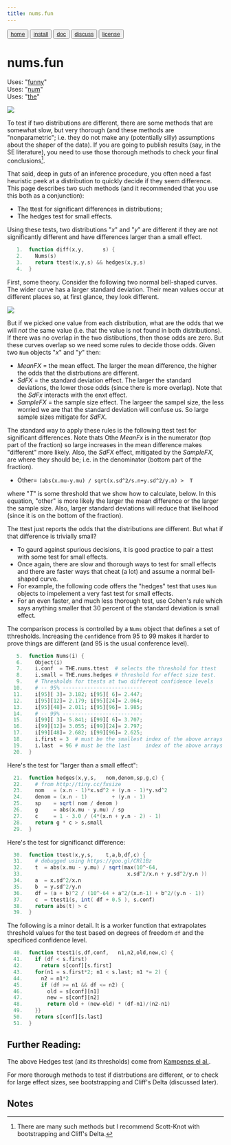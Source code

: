 ```yaml
---
title: nums.fun
---
```


<button class="button button1"><a href="/fun/index">home</a></button>   <button class="button button1"><a href="/fun/INSTALL">install</a></button>   <button class="button button2"><a href="/fun/ABOUT">doc</a></button>   <button class="button button1"><a href="http://github.com/timm/fun/issues">discuss</a></button>    <button class="button button2"><a href="/fun/license">license</a></button> <br>



# nums.fun
Uses:  "[funny](funny)"<br>
Uses:  "[num](num)"<br>
Uses:  "[the](the)"<br>

<img src="http://yuml.me/diagram/plain;dir:lr/class/[Nums]1-2[Num],[Nums]-.-[note: v.fast comparison two Nums (assumes normal bell-shaped curves){bg:cornsilk}]">

To test if two distributions are different, there are some methods
that are somewhat slow, but very thorough (and these methods are
"nonparametric"; i.e. they do not make any (potentially silly)
assumptions about the shaper of the data).  If you are going to
publish results (say, in the SE literature), you need to use those
thorough methods to check your final conclusions[^slow].

[^slow]: There are many such methods but I recommend Scott-Knot with bootstrapping and Cliff's Delta.

That said, deep in guts of an inference procedure, you often need
a fast heuristic peek at a distribution  to quickly decide if they
seem difference. This page describes two such methods (and it recommended that you use this both
as a conjunction):

- The  ttest for significant differences in distributions;
- The hedges test for small effects.

Using these tests, two distributions "_x_" and "_y_" are different
if they are not significantly different and have differences larger
than a small effect.

```awk
   1.  function diff(x,y,      s) { 
   2.    Nums(s)
   3.    return ttest(x,y,s) && hedges(x,y,s)  
   4.  }
```

First, some theory. Consider the following two normal bell-shaped
curves. The wider curve has a larger standard deviation. Their mean
values occur at different places so, at first glance, they look
different.

![](https://miro.medium.com/max/700/1*knCUJJjFHW92ec8d8iq4kQ.png)

But if we picked one value from each distribution, what are the
odds that we will _not_ the same value (i.e.  that the value is not
found in both distributions).  If there was no overlap in the two
distibutions, then those odds are zero. But these curves overlap
so we need some rules to decide those odds.  Given two `Num` objects
"_x_" and "_y_" then:

- _MeanFX_ = the mean effect.
  The larger the mean difference, the higher the odds 
  that the distrbutions are different.
- _SdFX_ = the standard deviation effect.
  The larger the standard deviations, the lower those 
  odds (since there is more overlap). Note that the _SdFx_
  interacts with the enxt effect.
- _SampleFX_ = the sample size effect.
   The largeer the sampel size, the less worried we are 
   that the standard deviation will confuse us. So
   large sample sizes mitigate for _SdFX_.

The standard way to apply these rules is the following ttest test
for significant differences. Note thats Othe _MeanFx_
is in the numerator (top part of the fraction) so large increases
in the mean difference makes "different" more likely. Also, the
_SdFX_ effect, mitigated by the _SampleFX_, are where they should be;
i.e. in  the denominator
(bottom part of the fraction).

- Other= `(abs(x.mu-y.mu) / sqrt(x.sd^2/s.n+y.sd^2/y.n) >  T` 

where  "_T_" is some threshold that we show how to calculate, below.
In this equation, "other" is more likely the larger
the mean difference or the larger the sample size.  Also, larger
standard deviations will reduce that likelihood (since it is on the
bottom of the fraction).

The ttest just reports the odds that the distributions are different.
But what if that difference is trivially small?

- To gaurd against spurious decisions, it is good practice
  to pair a ttest with some test for small effects. 
- Once again, there are slow and thorough ways to test
  for small effects and there are faster ways that cheat 
  (a lot) and assume a normal bell-shaped curve.
- For example, the following code offers the "hedges" 
  test that uses `Num` objects to impelement a very fast
  test for small effects. 
- For an even faster, and much less thorough test,
  use Cohen's rule which says anything smaller
  that 30 percent of the  standard deviation is small effect.

The comparison process is controlled by a `Nums` object that defines
a set of tthresholds. Increasing the `conf`idence
from 95 to 99 makes it harder to prove things are different (and
95 is the usual conference level).

```awk
   5.  function Nums(i) {
   6.    Object(i)
   7.    i.conf  = THE.nums.ttest  # selects the threshold for ttest
   8.    i.small = THE.nums.hedges # threshold for effect size test. 
   9.    # Thresholds for ttests at two different confidence levels
  10.    # -- 95% --------------------------
  11.    i[95][ 3]= 3.182; i[95][ 6]= 2.447; 
  12.    i[95][12]= 2.179; i[95][24]= 2.064; 
  13.    i[95][48]= 2.011; i[95][96]= 1.985; 
  14.    # -- 99% --------------------------
  15.    i[99][ 3]= 5.841; i[99][ 6]= 3.707; 
  16.    i[99][12]= 3.055; i[99][24]= 2.797; 
  17.    i[99][48]= 2.682; i[99][96]= 2.625; 
  18.    i.first = 3  # must be the smallest index of the above arrays
  19.    i.last  = 96 # must be the last     index of the above arrays
  20.  }
```

Here's the test for "larger than a small effect":

```awk
  21.  function hedges(x,y,s,   nom,denom,sp,g,c) {
  22.    # from http://tiny.cc/fxsize
  23.    nom   = (x.n - 1)*x.sd^2 + (y.n - 1)*y.sd^2
  24.    denom = (x.n - 1)        + (y.n - 1)
  25.    sp    = sqrt( nom / denom )
  26.    g     = abs(x.mu - y.mu) / sp  
  27.    c     = 1 - 3.0 / (4*(x.n + y.n - 2) - 1)
  28.    return g * c > s.small
  29.  }
```

Here's the test for significanct difference:

```awk
  30.  function ttest(x,y,s,    t,a,b,df,c) {
  31.    # debugged using https://goo.gl/CRl1Bz
  32.    t  = abs(x.mu - y.mu) / sqrt(max(10^-64,
  33.                                  x.sd^2/x.n + y.sd^2/y.n ))
  34.    a  = x.sd^2/x.n
  35.    b  = y.sd^2/y.n
  36.    df = (a + b)^2 / (10^-64 + a^2/(x.n-1) + b^2/(y.n - 1))
  37.    c  = ttest1(s, int( df + 0.5 ), s.conf)
  38.    return abs(t) > c
  39.  }
```

The following is a minor detail. It  is a 
worker function that extrapolates threshold
values for the test based on degrees of freedom `df` and the specificed
confidence level. 

```awk
  40.  function ttest1(s,df,conf,   n1,n2,old,new,c) {
  41.    if (df < s.first) 
  42.      return s[conf][s.first]
  43.    for(n1 = s.first*2; n1 < s.last; n1 *= 2) {
  44.      n2 = n1*2
  45.      if (df >= n1 && df <= n2) {
  46.        old = s[conf][n1]
  47.        new = s[conf][n2]
  48.        return old + (new-old) * (df-n1)/(n2-n1)
  49.    }}
  50.    return s[conf][s.last]
  51.  }
```

## Further Reading:

The above Hedges test (and its thresholds) come from 
[Kampenes el al.](REFS#kampenes-2007).

For more thorough methods to test if distrbutions are different,
or to check for large effect sizes, see bootstrapping and Cliff's
Delta (discussed later).


## Notes

